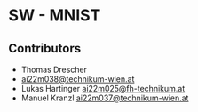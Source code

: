 # SW - MNIST

## Contributors
- Thomas Drescher
- ai22m038@technikum-wien.at
- Lukas Hartinger
ai22m025@fh-technikum.at
- Manuel Kranzl
ai22m037@technikum-wien.at
